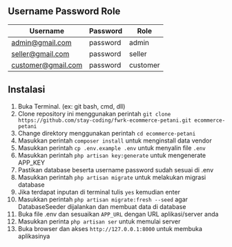 ## Username Password Role
| Username | Password | Role |
| ----------- | ----------- | ----------- |
| admin@gmail.com | password | admin |
| seller@gmail.com | password | seller |
| customer@gmail.com | password | customer |

## Instalasi
1. Buka Terminal. (ex: git bash, cmd, dll)
2. Clone repository ini menggunakan perintah `git clone https://github.com/stay-coding/fwrk-ecommerce-petani.git ecommerce-petani`
3. Change direktory menggunakan perintah `cd ecommerce-petani`
4. Masukkan perintah `composer install` untuk menginstall data vendor
5. Masukkan perintah `cp .env.example .env` untuk menyalin file `.env`
6. Masukkan perintah `php artisan key:generate` untuk mengenerate APP_KEY
7. Pastikan database beserta username password sudah sesuai di .env
8. Masukkan perintah `php artisan migrate` untuk melakukan migrasi database
9. Jika terdapat inputan di terminal tulis `yes` kemudian enter
10. Masukkan perintah `php artisan migrate:fresh --seed` agar DatabaseSeeder dijalankan dan membuat data di database
11. Buka file .env dan sesuaikan `APP_URL` dengan URL aplikasi/server anda
12. Masukkan perinta `php artisan ser` untuk memulai server
13. Buka browser dan akses `http://127.0.0.1:8000` untuk membuka aplikasinya

